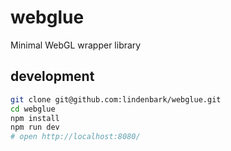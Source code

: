 # webglue

Minimal WebGL wrapper library

## development
```sh
git clone git@github.com:lindenbark/webglue.git
cd webglue
npm install
npm run dev
# open http://localhost:8080/
```
